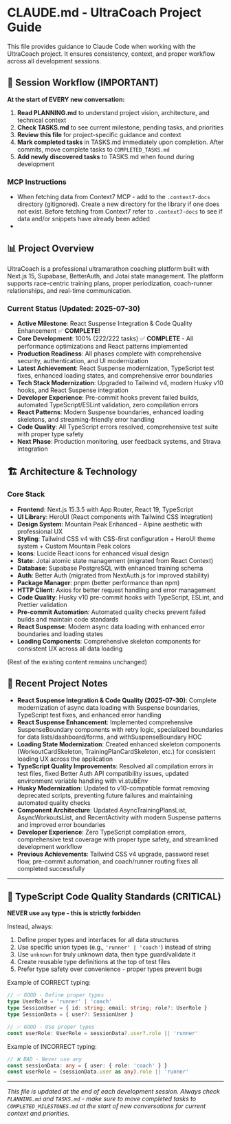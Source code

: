 # CLAUDE.md - UltraCoach Project Guide

This file provides guidance to Claude Code when working with the UltraCoach project. It ensures consistency, context, and proper workflow across all development sessions.

## 🔄 Session Workflow (IMPORTANT)

**At the start of EVERY new conversation:**

1. **Read PLANNING.md** to understand project vision, architecture, and technical context
2. **Check TASKS.md** to see current milestone, pending tasks, and priorities
3. **Review this file** for project-specific guidance and context
4. **Mark completed tasks** in TASKS.md immediately upon completion. After commits, move complete tasks to `COMPLETED_TASKS.md`
5. **Add newly discovered tasks** to TASKS.md when found during development

### MCP Instructions

- When fetching data from Context7 MCP - add to the `.context7-docs` directory (gitignored). Create a new directory for the library if one does not exist. Before fetching from Context7 refer to `.context7-docs` to see if data and/or snippets have already been added
-

## 📊 Project Overview

UltraCoach is a professional ultramarathon coaching platform built with Next.js 15, Supabase, BetterAuth, and Jotai state management. The platform supports race-centric training plans, proper periodization, coach-runner relationships, and real-time communication.

### Current Status (Updated: 2025-07-30)

- **Active Milestone**: React Suspense Integration & Code Quality Enhancement ✅ **COMPLETE!**
- **Core Development**: 100% (222/222 tasks) ✅ **COMPLETE** - All performance optimizations and React patterns implemented
- **Production Readiness**: All phases complete with comprehensive security, authentication, and UI modernization
- **Latest Achievement**: React Suspense modernization, TypeScript test fixes, enhanced loading states, and comprehensive error boundaries
- **Tech Stack Modernization**: Upgraded to Tailwind v4, modern Husky v10 hooks, and React Suspense integration
- **Developer Experience**: Pre-commit hooks prevent failed builds, automated TypeScript/ESLint validation, zero compilation errors
- **React Patterns**: Modern Suspense boundaries, enhanced loading skeletons, and streaming-friendly error handling
- **Code Quality**: All TypeScript errors resolved, comprehensive test suite with proper type safety
- **Next Phase**: Production monitoring, user feedback systems, and Strava integration

## 🏗️ Architecture & Technology

### Core Stack

- **Frontend**: Next.js 15.3.5 with App Router, React 19, TypeScript
- **UI Library**: HeroUI (React components with Tailwind CSS integration)
- **Design System**: Mountain Peak Enhanced - Alpine aesthetic with professional UX
- **Styling**: Tailwind CSS v4 with CSS-first configuration + HeroUI theme system + Custom Mountain Peak colors
- **Icons**: Lucide React icons for enhanced visual design
- **State**: Jotai atomic state management (migrated from React Context)
- **Database**: Supabase PostgreSQL with enhanced training schema
- **Auth**: Better Auth (migrated from NextAuth.js for improved stability)
- **Package Manager**: pnpm (better performance than npm)
- **HTTP Client**: Axios for better request handling and error management
- **Code Quality**: Husky v10 pre-commit hooks with TypeScript, ESLint, and Prettier validation
- **Pre-commit Automation**: Automated quality checks prevent failed builds and maintain code standards
- **React Suspense**: Modern async data loading with enhanced error boundaries and loading states
- **Loading Components**: Comprehensive skeleton components for consistent UX across all data loading

(Rest of the existing content remains unchanged)

## 📝 Recent Project Notes

- **React Suspense Integration & Code Quality (2025-07-30)**: Complete modernization of async data loading with Suspense boundaries, TypeScript test fixes, and enhanced error handling
- **React Suspense Enhancement**: Implemented comprehensive SuspenseBoundary components with retry logic, specialized boundaries for data lists/dashboard/forms, and withSuspenseBoundary HOC
- **Loading State Modernization**: Created enhanced skeleton components (WorkoutCardSkeleton, TrainingPlanCardSkeleton, etc.) for consistent loading UX across the application
- **TypeScript Quality Improvements**: Resolved all compilation errors in test files, fixed Better Auth API compatibility issues, updated environment variable handling with vi.stubEnv
- **Husky Modernization**: Updated to v10-compatible format removing deprecated scripts, preventing future failures and maintaining automated quality checks
- **Component Architecture**: Updated AsyncTrainingPlansList, AsyncWorkoutsList, and RecentActivity with modern Suspense patterns and improved error boundaries
- **Developer Experience**: Zero TypeScript compilation errors, comprehensive test coverage with proper type safety, and streamlined development workflow
- **Previous Achievements**: Tailwind CSS v4 upgrade, password reset flow, pre-commit automation, and coach/runner routing fixes all completed successfully

---

## 🚨 TypeScript Code Quality Standards (CRITICAL)

**NEVER use `any` type - this is strictly forbidden**

Instead, always:

1. Define proper types and interfaces for all data structures
2. Use specific union types (e.g., `'runner' | 'coach'`) instead of string
3. Use `unknown` for truly unknown data, then type guard/validate it
4. Create reusable type definitions at the top of test files
5. Prefer type safety over convenience - proper types prevent bugs

Example of CORRECT typing:

```typescript
// ✅ GOOD - Define proper types
type UserRole = 'runner' | 'coach'
type SessionUser = { id: string; email: string; role?: UserRole }
type SessionData = { user?: SessionUser }

// ✅ GOOD - Use proper types
const userRole: UserRole = sessionData?.user?.role || 'runner'
```

Example of INCORRECT typing:

```typescript
// ❌ BAD - Never use any
const sessionData: any = { user: { role: 'coach' } }
const userRole = (sessionData.user as any).role || 'runner'
```

---

_This file is updated at the end of each development session. Always check `PLANNING.md` and `TASKS.md` - make sure to move completed tasks to `COMPLETED_MILESTONES.md` at the start of new conversations for current context and priorities._
